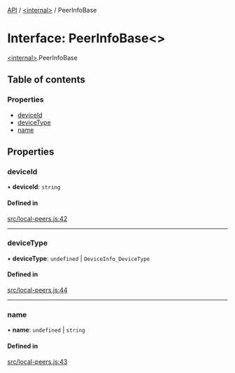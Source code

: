 [API](../README.md) / [\<internal\>](../modules/internal_.md) / PeerInfoBase

# Interface: PeerInfoBase\<\>

[\<internal\>](../modules/internal_.md).PeerInfoBase

## Table of contents

### Properties

- [deviceId](internal_.PeerInfoBase.md#deviceid)
- [deviceType](internal_.PeerInfoBase.md#devicetype)
- [name](internal_.PeerInfoBase.md#name)

## Properties

### deviceId

• **deviceId**: `string`

#### Defined in

[src/local-peers.js:42](https://github.com/digidem/mapeo-core-next/blob/315dc9781d8d2f74f17b1fd651a3ae81272b7fac/src/local-peers.js#L42)

___

### deviceType

• **deviceType**: `undefined` \| `DeviceInfo_DeviceType`

#### Defined in

[src/local-peers.js:44](https://github.com/digidem/mapeo-core-next/blob/315dc9781d8d2f74f17b1fd651a3ae81272b7fac/src/local-peers.js#L44)

___

### name

• **name**: `undefined` \| `string`

#### Defined in

[src/local-peers.js:43](https://github.com/digidem/mapeo-core-next/blob/315dc9781d8d2f74f17b1fd651a3ae81272b7fac/src/local-peers.js#L43)
